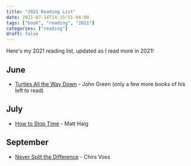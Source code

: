 ```yaml
---
title: "2021 Reading List"
date: 2021-07-14T14:15:51-04:00
tags: ["book", "reading", "2021"]
categories: ["reading"]
draft: false
---
```


Here's my 2021 reading list, updated as I read more in 2021!

## June
* [Turtles All the Way Down](https://www.amazon.com/dp/0525555374) - John Green (only a few more books of his left to read)

## July
* [How to Stop Time](https://www.amazon.com/dp/0525522891) - Matt Haig

## September
* [Never Split the Difference](https://www.amazon.com/dp/1847941494) - Chirs Voss
